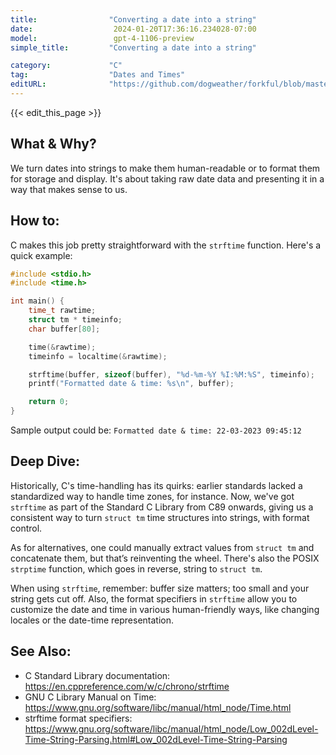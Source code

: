 ```yaml
---
title:                "Converting a date into a string"
date:                  2024-01-20T17:36:16.234028-07:00
model:                 gpt-4-1106-preview
simple_title:         "Converting a date into a string"

category:             "C"
tag:                  "Dates and Times"
editURL:              "https://github.com/dogweather/forkful/blob/master/content/en/c/converting-a-date-into-a-string.md"
---
```


{{< edit_this_page >}}

## What & Why?
We turn dates into strings to make them human-readable or to format them for storage and display. It's about taking raw date data and presenting it in a way that makes sense to us.

## How to:
C makes this job pretty straightforward with the `strftime` function. Here's a quick example:

```C
#include <stdio.h>
#include <time.h>

int main() {
    time_t rawtime;
    struct tm * timeinfo;
    char buffer[80];

    time(&rawtime);
    timeinfo = localtime(&rawtime);

    strftime(buffer, sizeof(buffer), "%d-%m-%Y %I:%M:%S", timeinfo);
    printf("Formatted date & time: %s\n", buffer);

    return 0;
}
```

Sample output could be: `Formatted date & time: 22-03-2023 09:45:12`

## Deep Dive:
Historically, C's time-handling has its quirks: earlier standards lacked a standardized way to handle time zones, for instance. Now, we've got `strftime` as part of the Standard C Library from C89 onwards, giving us a consistent way to turn `struct tm` time structures into strings, with format control.

As for alternatives, one could manually extract values from `struct tm` and concatenate them, but that’s reinventing the wheel. There's also the POSIX `strptime` function, which goes in reverse, string to `struct tm`.

When using `strftime`, remember: buffer size matters; too small and your string gets cut off. Also, the format specifiers in `strftime` allow you to customize the date and time in various human-friendly ways, like changing locales or the date-time representation.

## See Also:
- C Standard Library documentation: https://en.cppreference.com/w/c/chrono/strftime
- GNU C Library Manual on Time: https://www.gnu.org/software/libc/manual/html_node/Time.html
- strftime format specifiers: https://www.gnu.org/software/libc/manual/html_node/Low_002dLevel-Time-String-Parsing.html#Low_002dLevel-Time-String-Parsing
